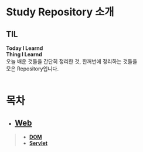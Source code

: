 # Study Repository 소개



## **TIL** <br>
**Today I Learnd** <br>
**Thing I Learnd** <br>
오늘 배운 것들을 간단히 정리한 것, 한꺼번에 정리하는 것들을 <br>모은 Repository입니다.
<br>
<br>

# 목차

- ## **[Web](https://github.com/matamong/Study/tree/master/TIL/Web)**
> - **[DOM](https://github.com/matamong/Study/blob/master/TIL/Web/JavaScript/DOM/FindCreateAppend.md)**
> - **[Servlet](https://github.com/matamong/Study/tree/master/TIL/Web/Servlet)**






